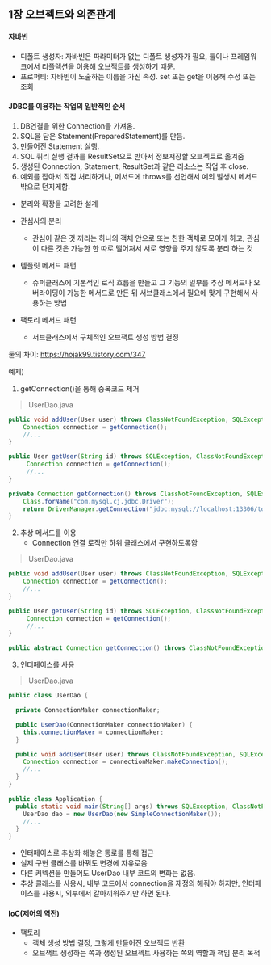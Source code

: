 ## 1장 오브젝트와 의존관계

#### 자바빈
- 디폴트 생성자: 자바빈은 파라미터가 없는 디폴트 생성자가 필요, 툴이나 프레임워크에서 리플렉션을 이용해 오브잭트를 생성하기 때문.
- 프로퍼티: 자바빈이 노출하는 이름을 가진 속성. set 또는 get을 이용해 수정 또는 조회

#### JDBC를 이용하는 작업의 일반적인 순서
1. DB연결을 위한 Connection을 가져옴.
2. SQL을 담은 Statement(PreparedStatement)를 만듬.
3. 만들어진 Statement 실행.
4. SQL 쿼리 실행 결과를 ResultSet으로 받아서 정보저장할 오브젝트로 옮겨줌
5. 생성된 Connection, Statement, ResultSet과 같은 리소스는 작업 후 close.
6. 예외를 잡아서 직접 처리하거나, 메서드에 throws를 선언해서 예외 발생시 메서드 밖으로 던지게함.

- 분리와 확장을 고려한 설계
- 관심사의 분리
    - 관심이 같은 것 끼리는 하나의 객체 안으로 또는 친한 객체로 모이게 하고, 관심이 다른 것은 가능한 한 따로 떨어져서 서로 영향을 주지 않도록 분리 하는 것
  

- 템플릿 메서드 패턴
    - 슈퍼클래스에 기본적인 로직 흐름을 만들고 그 기능의 일부를 추상 메서드나 오버라이딩이 가능한 메서드로 만든 뒤 서브클래스에서 필요에 맞게 구현해서 사용하는 방법
    
- 팩토리 메서드 패턴
    - 서브클래스에서 구체적인 오브잭트 생성 방법 결정
    
둘의 차이: https://hojak99.tistory.com/347

예제)
1. getConnection()을 통해 중복코드 제거
> UserDao.java
```java
public void addUser(User user) throws ClassNotFoundException, SQLException {
    Connection connection = getConnection();
    //...
}

public User getUser(String id) throws SQLException, ClassNotFoundException {
     Connection connection = getConnection();
     //...
}

private Connection getConnection() throws ClassNotFoundException, SQLException {
    Class.forName("com.mysql.cj.jdbc.Driver");
    return DriverManager.getConnection("jdbc:mysql://localhost:13306/tobi", "root", "root");
}
```

2. 추상 메서드를 이용
    - Connection 연결 로직만 하위 클래스에서 구현하도록함

> UserDao.java

```java
public void addUser(User user) throws ClassNotFoundException, SQLException {
    Connection connection = getConnection();
    //...
}

public User getUser(String id) throws SQLException, ClassNotFoundException {
     Connection connection = getConnection();
     //...
}

public abstract Connection getConnection() throws ClassNotFoundException, SQLException;

```

3. 인터페이스를 사용
> UserDao.java
```java
public class UserDao {

  private ConnectionMaker connectionMaker; 

  public UserDao(ConnectionMaker connectionMaker) {
    this.connectionMaker = connectionMaker;
  }

  public void addUser(User user) throws ClassNotFoundException, SQLException {
    Connection connection = connectionMaker.makeConnection();
    //...
  }
}

public class Application {
  public static void main(String[] args) throws SQLException, ClassNotFoundException {
    UserDao dao = new UserDao(new SimpleConnectionMaker());
    //...
  }
}
```
- 인터페이스로 추상화 해놓은 통로를 통해 접근
- 실제 구현 클래스를 바꿔도 변경에 자유로움
- 다른 커넥션을 만들어도 UserDao 내부 코드의 변화는 없음.
- 추상 클래스를 사용시, 내부 코드에서 connection을 재정의 해줘야 하지만, 인터페이스를 사용시, 외부에서 갈아끼워주기만 하면 된다.


#### IoC(제어의 역전)
- 팩토리
    - 객체 생성 방법 결정, 그렇게 만들어진 오브젝트 반환
    - 오브잭트 생성하는 쪽과 생성된 오브젝트 사용하는 쪽의 역할과 책임 분리 목적
    